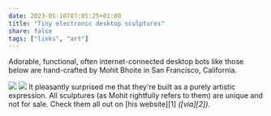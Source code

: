 ```yaml
---
date: 2023-05-18T07:05:25+01:00
title: "Tiny electronic desktop sculptures"
share: false
tags: ["links", "art"]
---
```

Adorable, functional, often internet-connected desktop bots like those below are hand-crafted by Mohit Bhoite in San
Francisco, California.

![](/images/bhoite-sculptures-01.jpg)
![](/images/bhoite-sculptures-02.jpg)
It pleasantly surprised me that they're built as a purely artistic expression. All sculptures (as Mohit rightfully refers
to them) are unique and not for sale. Check them all out on [his website][1] *([via][2])*.

